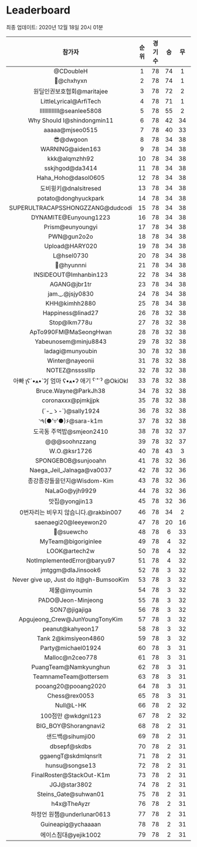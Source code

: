 # Leaderboard
최종 업데이트: 2020년 12월 18일 20시 01분




| 참가자 | 순위 | 경기수 | 승 | 무 | 패 | 승점 |
|:---:|:---:|:---:|:---:|:---:|:---:|:---:|
| @CDoubleH | 1 | 78 | 74 | 1 | 3 | 223 |
| 👑@chxhyxn | 2 | 78 | 74 | 1 | 3 | 223 |
| 원딜인권보호협회@maritajee | 3 | 78 | 72 | 2 | 4 | 218 |
| LittleLyrical@ArfiTech | 4 | 78 | 71 | 1 | 6 | 214 |
| lIIIlllIlIlIl@seanlee5808 | 5 | 78 | 55 | 2 | 21 | 167 |
| Why Should I@shindongmin11 | 6 | 78 | 42 | 34 | 2 | 160 |
| aaaaa@mjseo0515 | 7 | 78 | 40 | 33 | 5 | 153 |
| 😎@dwgoon | 8 | 78 | 34 | 38 | 6 | 140 |
| WARNING@aiden163 | 9 | 78 | 34 | 38 | 6 | 140 |
| kkk@alqmzhh92 | 10 | 78 | 34 | 38 | 6 | 140 |
| sskjhgod@da3414 | 11 | 78 | 34 | 38 | 6 | 140 |
| Haha_Hoho@dasol0605 | 12 | 78 | 34 | 38 | 6 | 140 |
| 도비윙키@dnalsitresed | 13 | 78 | 34 | 38 | 6 | 140 |
| potato@donghyuckpark | 14 | 78 | 34 | 38 | 6 | 140 |
| SUPERULTRACAPSSHONGZZANG@dudcodi | 15 | 78 | 34 | 38 | 6 | 140 |
| DYNAMITE@Eunyoung1223 | 16 | 78 | 34 | 38 | 6 | 140 |
| Prism@eunyoungyi | 17 | 78 | 34 | 38 | 6 | 140 |
| PWN@gun2o2o | 18 | 78 | 34 | 38 | 6 | 140 |
| Upload@HARY020 | 19 | 78 | 34 | 38 | 6 | 140 |
| L@hsel0730 | 20 | 78 | 34 | 38 | 6 | 140 |
| 🐻@hyunnni | 21 | 78 | 34 | 38 | 6 | 140 |
| INSIDEOUT@Imhanbin123 | 22 | 78 | 34 | 38 | 6 | 140 |
| AGANG@jbr1tr | 23 | 78 | 34 | 38 | 6 | 140 |
| jam._.@jsjy0830 | 24 | 78 | 34 | 38 | 6 | 140 |
| KHH@kimhh2880 | 25 | 78 | 34 | 38 | 6 | 140 |
| Happiness@linad27 | 26 | 78 | 32 | 38 | 8 | 134 |
| Stop@lkm778u | 27 | 78 | 32 | 38 | 8 | 134 |
| ApTo990FM@MaSeongHwan | 28 | 78 | 32 | 38 | 8 | 134 |
| Yabeunosem@minju8843 | 29 | 78 | 32 | 38 | 8 | 134 |
| ladagi@munyoubin | 30 | 78 | 32 | 38 | 8 | 134 |
| Winter@nayeonii | 31 | 78 | 32 | 38 | 8 | 134 |
| NOTEZ@nsssslllp | 32 | 78 | 32 | 38 | 8 | 134 |
|  아빠  ʅʕ´•ﻌ•`ʔʃ  엄마 ʕ•ﻌ•ʔ 애기 ˁ˙˟˙ˀ @OkiOkl | 33 | 78 | 32 | 38 | 8 | 134 |
| Bruce.Wayne@ParkJh38 | 34 | 78 | 32 | 38 | 8 | 134 |
| coronaxxx@pjmkjjpk | 35 | 78 | 32 | 38 | 8 | 134 |
| (´-_ゝ-`)@sally1924 | 36 | 78 | 32 | 38 | 8 | 134 |
| ◝٩(●'▿'●)۶@sara-k1m | 37 | 78 | 32 | 38 | 8 | 134 |
| 도곡동 주먹밥@smjeon2410 | 38 | 78 | 32 | 37 | 9 | 133 |
| @@@soohnzzang | 39 | 78 | 32 | 37 | 9 | 133 |
| W.O.@ksr1726 | 40 | 78 | 43 | 3 | 32 | 132 |
| SPONGEBOB@sunjooahn | 41 | 78 | 32 | 36 | 10 | 132 |
| Naega_Jeil_Jalnaga@va0037 | 42 | 78 | 32 | 36 | 10 | 132 |
| 종강종강돌을던지@Wisdom-Kim | 43 | 78 | 32 | 36 | 10 | 132 |
| NaLaGo@yjh9929 | 44 | 78 | 32 | 36 | 10 | 132 |
| 맛집@yongjin13 | 45 | 78 | 32 | 36 | 10 | 132 |
| 0번자리는 비우지 않습니다.@rakbin007 | 46 | 78 | 34 | 2 | 42 | 104 |
| saenaegi20@leeyewon20 | 47 | 78 | 20 | 16 | 42 | 76 |
| 👏@suewcho | 48 | 78 | 6 | 33 | 39 | 51 |
| MyTeam@bigoriginlee | 49 | 78 | 4 | 32 | 42 | 44 |
| LOOK@artech2w | 50 | 78 | 4 | 32 | 42 | 44 |
| NotImplementedError@baryu97 | 51 | 78 | 4 | 32 | 42 | 44 |
| jmtggm@dlaJinsook6 | 52 | 78 | 3 | 32 | 43 | 41 |
| Never give up, Just do it@gh-BumsooKim | 53 | 78 | 3 | 32 | 43 | 41 |
| 제물@imyoumin | 54 | 78 | 3 | 32 | 43 | 41 |
| PADO@Jeon-Minjeong | 55 | 78 | 3 | 32 | 43 | 41 |
| SON7@jigajiga | 56 | 78 | 3 | 32 | 43 | 41 |
| Apgujeong_Crew@JunYoungTonyKim | 57 | 78 | 3 | 32 | 43 | 41 |
| peanut@kahyeon17 | 58 | 78 | 3 | 32 | 43 | 41 |
| Tank 2@kimsiyeon4860 | 59 | 78 | 3 | 32 | 43 | 41 |
| Party@michael01924 | 60 | 78 | 3 | 31 | 44 | 40 |
| Malloc@n2ceo778 | 61 | 78 | 3 | 31 | 44 | 40 |
| PuangTeam@Namkyunghun | 62 | 78 | 3 | 31 | 44 | 40 |
| TeamnameTeam@ottersem | 63 | 78 | 3 | 31 | 44 | 40 |
| pooang20@pooang2020 | 64 | 78 | 3 | 31 | 44 | 40 |
| Chess@rex0053 | 65 | 78 | 3 | 31 | 44 | 40 |
| Null@L-HK | 66 | 78 | 2 | 32 | 44 | 38 |
| 100점만 @wkdgnl123 | 67 | 78 | 2 | 32 | 44 | 38 |
| BIG_BOY@Shorangnavi2 | 68 | 78 | 2 | 31 | 45 | 37 |
| 샌드백@sihumji00 | 69 | 78 | 2 | 31 | 45 | 37 |
| dbsepf@skdbs | 70 | 78 | 2 | 31 | 45 | 37 |
| ggaengT@skdmlqnsrlt | 71 | 78 | 2 | 31 | 45 | 37 |
| hunsu@songse13 | 72 | 78 | 2 | 31 | 45 | 37 |
| FinalRoster@StackOut-K1m | 73 | 78 | 2 | 31 | 45 | 37 |
| JGJ@star3802 | 74 | 78 | 2 | 31 | 45 | 37 |
| Steins_Gate@suhwan01 | 75 | 78 | 2 | 31 | 45 | 37 |
| h4x@TheAyzr | 76 | 78 | 2 | 31 | 45 | 37 |
| 하정언 원챔@underlunar0613 | 77 | 78 | 2 | 31 | 45 | 37 |
| Guineapig@ychaaaan | 78 | 78 | 2 | 31 | 45 | 37 |
| 에이스침대@yejik1002 | 79 | 78 | 2 | 31 | 45 | 37 |